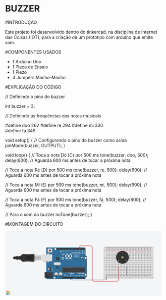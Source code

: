 # BUZZER

#INTRODUÇÃO

Este projeto foi desenvolvido dentro do tinkercad, na disciplina de Internet das Coisas (IOT), para a criação de um prototipo com arduino que emite som.

#COMPONENTES USADOS

- 1 Arduino Uno
- 1 Placa de Ensaio
- 1 Piezo
- 3 Jumpers Macho-Macho

#EXPLICAÇÃO DO CÓDIGO

// Definindo o pino do buzzer

int buzzer = 3; 

// Definindo as frequências das notas musicais

#define doo 262 
#define re 294 
#define mi 330  
#define fa 349  

void setup()
{
  // Configurando o pino do buzzer como saída
  pinMode(buzzer, OUTPUT);
}

void loop()
{
  // Toca a nota Dó (C) por 500 ms
  tone(buzzer, doo, 500);
  delay(600); // Aguarda 600 ms antes de tocar a próxima nota

  // Toca a nota Ré (D) por 500 ms
  tone(buzzer, re, 500);
  delay(600); // Aguarda 600 ms antes de tocar a próxima nota

  // Toca a nota Mi (E) por 500 ms
  tone(buzzer, mi, 500);
  delay(600); // Aguarda 600 ms antes de tocar a próxima nota

  // Toca a nota Fá (F) por 500 ms
  tone(buzzer, fa, 500);
  delay(600); // Aguarda 600 ms antes de tocar a próxima nota

  // Para o som do buzzer
  noTone(buzzer);
}


#MONTAGEM DO CIRCUITO

![buzzer](ATV-09buzzer.png)








